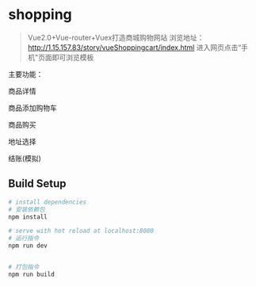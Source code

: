 # shopping

> Vue2.0+Vue-router+Vuex打造商城购物网站
> 浏览地址：http://1.15.157.83/story/vueShoppingcart/index.html
> 进入网页点击“手机"页面即可浏览模板

主要功能：

商品详情

商品添加购物车

商品购买

地址选择

结账(模拟)


## Build Setup

``` bash
# install dependencies
# 安装依赖包
npm install

# serve with hot reload at localhost:8080
# 运行指令
npm run dev


# 打包指令
npm run build